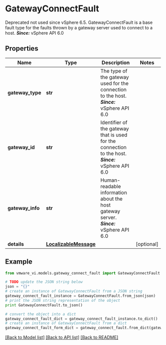# GatewayConnectFault

Deprecated not used since vSphere 6.5.  GatewayConnectFault is a base fault type for the faults thrown by a gateway server used to connect to a host.  ***Since:*** vSphere API 6.0 

## Properties
Name | Type | Description | Notes
------------ | ------------- | ------------- | -------------
**gateway_type** | **str** | The type of the gateway used for the connection to the host.  ***Since:*** vSphere API 6.0  | 
**gateway_id** | **str** | Identifier of the gateway that is used for the connection to the host.  ***Since:*** vSphere API 6.0  | 
**gateway_info** | **str** | Human-readable information about the host gateway server.  ***Since:*** vSphere API 6.0  | 
**details** | [**LocalizableMessage**](LocalizableMessage.md) |  | [optional] 

## Example

```python
from vmware_vi.models.gateway_connect_fault import GatewayConnectFault

# TODO update the JSON string below
json = "{}"
# create an instance of GatewayConnectFault from a JSON string
gateway_connect_fault_instance = GatewayConnectFault.from_json(json)
# print the JSON string representation of the object
print GatewayConnectFault.to_json()

# convert the object into a dict
gateway_connect_fault_dict = gateway_connect_fault_instance.to_dict()
# create an instance of GatewayConnectFault from a dict
gateway_connect_fault_form_dict = gateway_connect_fault.from_dict(gateway_connect_fault_dict)
```
[[Back to Model list]](../README.md#documentation-for-models) [[Back to API list]](../README.md#documentation-for-api-endpoints) [[Back to README]](../README.md)


